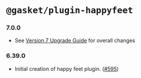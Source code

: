 # `@gasket/plugin-happyfeet`

### 7.0.0

- See [Version 7 Upgrade Guide] for overall changes

### 6.39.0

- Initial creation of happy feet plugin. ([#595])


[Version 7 Upgrade Guide]: /docs/upgrade-to-7.md
[#595]: https://github.com/godaddy/gasket/pull/595
